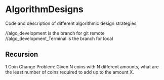 # AlgorithmDesigns
Code and description of different algorithmic design strategies

//algo_development is the branch for git remote
//algo_development_Terminal is the branch for local

Recursion
---------

1.Coin Change Problem:
Given N coins with N different amounts, what are the least number of coins required to add up to the amount X.

